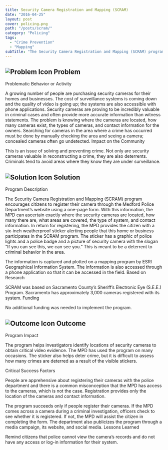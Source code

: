 ```yaml
---
title: Security Camera Registration and Mapping (SCRAM)
date: "2016-04-25"
layout: post
cover: policing.png
path: "/posts/scram/"
category: "Policing"
tags:
  - "Crime Prevention"
  - "Mapping"
subTitle: "The Security Camera Registration and Mapping (SCRAM) program encourages citizens to register their camera through the Medford Police Department’s website using a one-page form."
---
```

## ![Problem Icon](https://github.com/google/material-design-icons/raw/master/alert/1x_web/ic_error_outline_black_48dp.png "Problem") Problem

Problematic Behavior or Activity

A growing number of people are purchasing security cameras for their homes and businesses. The cost of surveillance systems is coming down and the quality of video is going up; the systems are also accessible with phone applications. Security cameras are proving to be incredibly valuable in criminal cases and often provide more accurate information than witness statements. The problem is knowing where the cameras are located, how many cameras exist, the types of cameras, and contact information for the owners. Searching for cameras in the area where a crime has occurred must be done by manually checking the area and seeing a camera; concealed cameras often go undetected.
Impact on the Community

This is an issue of solving and preventing crime. Not only are security cameras valuable in reconstructing a crime, they are also deterrents. Criminals tend to avoid areas where they know they are under surveillance.
## ![Solution Icon](https://github.com/google/material-design-icons/raw/master/action/1x_web/ic_lightbulb_outline_black_48dp.png "Solution") Solution

Program Description

The Security Camera Registration and Mapping (SCRAM) program encourages citizens to register their camera through the Medford Police Department’s website using a one-page form. With this information, the MPD can ascertain exactly where the security cameras are located, how many there are, what areas are covered, the type of system, and contact information. In return for registering, the MPD provides the citizen with a six-inch weatherproof sticker alerting people that this home or business participates in the SCRAM program. The sticker has a graphic of police lights and a police badge and a picture of security camera with the slogan “If you can see this, we can see you.” This is meant to be a deterrent to criminal behavior in the area.

The information is captured and plotted on a mapping program by ESRI Geographical Information System. The information is also accessed through a phone application so that it can be accessed in the field.
Based on Research

SCRAM was based on Sacramento County’s Sheriff’s Electronic Eye (S.E.E.) Program. Sacramento has approximately 3,000 cameras registered with its system.
Funding

No additional funding was needed to implement the program.
## ![Outcome Icon](https://github.com/google/material-design-icons/raw/master/action/1x_web/ic_view_list_black_48dp.png "Outcome") Outcome

Program Impact

The program helps investigators identify locations of security cameras to obtain critical video evidence. The MPD has used the program on many occasions. The sticker also helps deter crime, but it is difficult to assess how many crimes are deterred as a result of the visible stickers.

Critical Success Factors

People are apprehensive about registering their cameras with the police department and there is a common misconception that the MPD has access to the cameras, which is not the case. Registration provides only the location of the cameras and contact information.

The program succeeds only if people register their cameras. If the MPD comes across a camera during a criminal investigation, officers check to see whether it is registered. If not, the MPD will assist the citizen in completing the form. The department also publicizes the program through a media campaign, its website, and social media.
Lessons Learned

Remind citizens that police cannot view the camera’s records and do not have any access or log-in information for their system.